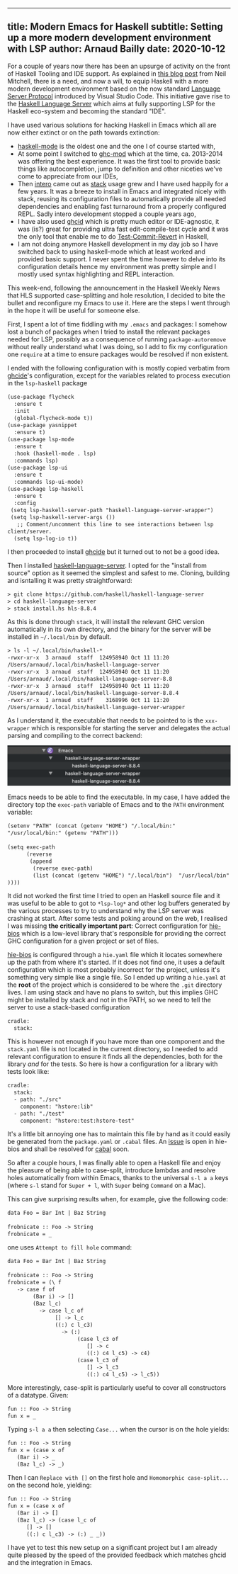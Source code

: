 ------------
title: Modern Emacs for Haskell
subtitle: Setting up a more modern development environment with LSP
author: Arnaud Bailly
date: 2020-10-12
------------

For a couple of years now there has been an upsurge of activity on the front of Haskell Tooling and IDE support. As explained in [this blog post](https://neilmitchell.blogspot.com/2020/01/one-haskell-ide-to-rule-them-all.html) from Neil Mitchell, there is a need, and now a will, to equip Haskell with a more  modern development environment based on the now standard [Language Server Protocol](https://microsoft.github.io/language-server-protocol/) introduced by Visual Studio Code. This initiative gave rise to the [Haskell Language Server](https://github.com/haskell/haskell-language-server) which aims at fully supporting LSP for the Haskell eco-system and becoming the standard "IDE".

I have used various solutions for hacking Haskell in Emacs which all are now either extinct or on the path towards extinction:

- [haskell-mode](http://haskell.github.io/haskell-mode/) is the oldest one and the one I of course started with,
- At some point I switched to [ghc-mod](https://github.com/DanielG/ghc-mod) which at the time, ca. 2013-2014 was offering the best experience. It was the first tool to provide basic things like autocompletion, jump to definition and other niceties we've come to appreciate from our IDEs,
- Then [intero](https://chrisdone.github.io/intero/) came out as [stack](https://docs.haskellstack.org/en/stable/README/) usage grew and I have used happily for a few years. It was a breeze to install in Emacs and integrated nicely with stack, reusing its configuration files to automatically provide all needed dependencies and enabling fast turnaround from a properly configured REPL. Sadly intero development stopped a couple years ago,
- I have also used [ghcid](https://github.com/ndmitchell/ghcid) which is pretty much editor or IDE-agnostic, it was (is?) great for providing ultra fast edit-compile-test cycle and it was the only tool that enable me to do [Test-Commit-Revert](https://medium.com/@kentbeck_7670/test-commit-revert-870bbd756864) in Haskell,
- I am not doing anymore Haskell development in my day job so I have switched back to using haskell-mode which at least worked and provided basic support. I never spent the time however to delve into its configuration details hence my environment was pretty simple and I mostly used syntax highlighting and REPL interaction.

This week-end, following the announcement in the Haskell Weekly News that HLS supported case-splitting and hole resolution, I decided to bite the bullet and reconfigure my Emacs to use it. Here are the steps I went through in the hope it will be useful for someone else.

First, I spent a lot of time fiddling with my `.emacs` and packages: I somehow lost a bunch of packages when I tried to install the relevant packages needed for LSP, possibly as a consequence of running `package-autoremove` without really understand what I was doing, so I add to fix my configuration one `require` at a time to ensure packages would be resolved if non existent.

I ended with the following configuration with is mostly copied verbatim from [ghcide](https://github.com/haskell/ghcide/#using-with-emacs)'s configuration, except for the variables related to process execution in the `lsp-haskell` package

```
(use-package flycheck
  :ensure t
  :init
  (global-flycheck-mode t))
(use-package yasnippet
  :ensure t)
(use-package lsp-mode
  :ensure t
  :hook (haskell-mode . lsp)
  :commands lsp)
(use-package lsp-ui
  :ensure t
  :commands lsp-ui-mode)
(use-package lsp-haskell
  :ensure t
  :config
 (setq lsp-haskell-server-path "haskell-language-server-wrapper")
 (setq lsp-haskell-server-args ())
   ;; Comment/uncomment this line to see interactions between lsp client/server.
  (setq lsp-log-io t))
```

I then proceeded to install [ghcide](https://github.com/haskell/ghcide) but it turned out to not be a good idea.

Then I installed [haskell-language-server](https://github.com/haskell/haskell-language-server). I opted for the "install from source" option as it seemed the simplest and safest to me. Cloning, building and isntalling it was pretty straightforward:

```
> git clone https://github.com/haskell/haskell-language-server
> cd haskell-language-server
> stack install.hs hls-8.8.4
```

As this is done through `stack`, it will install the relevant GHC version automatically in its own directory, and the binary for the server will be installed in `~/.local/bin` by default.

```
> ls -l ~/.local/bin/haskell-*
-rwxr-xr-x  3 arnaud  staff  124958940 Oct 11 11:20 /Users/arnaud/.local/bin/haskell-language-server
-rwxr-xr-x  3 arnaud  staff  124958940 Oct 11 11:20 /Users/arnaud/.local/bin/haskell-language-server-8.8
-rwxr-xr-x  3 arnaud  staff  124958940 Oct 11 11:20 /Users/arnaud/.local/bin/haskell-language-server-8.8.4
-rwxr-xr-x  1 arnaud  staff    3168996 Oct 11 11:20 /Users/arnaud/.local/bin/haskell-language-server-wrapper
```

As I understand it, the executable that needs to be pointed to is the `xxx-wrapper` which is responsible for starting the server and delegates the actual parsing and compiling to the correct backend:

![](/images/emacs-lsp-process-tree.png)


Emacs needs to be able to find the executable. In my case, I have added the directory top the `exec-path` variable of Emacs and to the `PATH` environment variable:

```
(setenv "PATH" (concat (getenv "HOME") "/.local/bin:" "/usr/local/bin:" (getenv "PATH")))

(setq exec-path
      (reverse
       (append
        (reverse exec-path)
        (list (concat (getenv "HOME") "/.local/bin")  "/usr/local/bin" ))))
```

It did not worked the first time I tried to open an Haskell source file and it was useful to be able to got to `*lsp-log*` and other log buffers generated by the various processes to try to understand why the LSP server was crashing at start. After some tests and poking around on the web, I realised I was missing **the critically important part**: Correct configuration for [hie-bios](https://github.com/mpickering/hie-bios) which is a low-level library that's responsible for providing the correct GHC configuration for a given project or set of files.

[hie-bios](https://github.com/mpickering/hie-bios) is configured through a `hie.yaml` file which it locates somewhere up the path from where it's started. If it does not find one, it uses a default configuration which is most probably incorrect for the project, unless it's something very simple like a single file. So I ended up writing a `hie.yaml` at the **root** of the project which is considered to be where the `.git` directory lives. I am using stack and have no plans to switch, but this implies GHC might be installed by stack and not in the PATH, so we need to tell the server to use a stack-based configuration

```
cradle:
  stack:
```

This is however not enough if you have more than one component and the `stack.yaml` file is not located in the current directory, so I needed to add relevant configuration to ensure it finds all the dependencies, both for the library _and_ for the tests. So here is how a configuration for a library with tests look like:

```
cradle:
  stack:
  - path: "./src"
    component: "hstore:lib"
  - path: "./test"
    component: "hstore:test:hstore-test"
```

It's a little bit annoying one has to maintain this file by hand as it could easily be generated from the `package.yaml` or `.cabal` files. An [issue](https://github.com/mpickering/hie-bios/issues/122) is open in hie-bios and shall be resolved for [cabal](https://github.com/haskell/cabal/pull/6241) soon.

So after a couple hours, I was finally able to open a Haskell file and enjoy the pleasure of being able to case-split, introduce lambdas and resolve holes automatically from within Emacs, thanks to the universal `s-l a a` keys (where `s-l` stand for `Super + l`, with `Super` being `Command` on a Mac).

This can give surprising results when, for example, give the following code:

~~~~~~~~~ {.haskell}
data Foo = Bar Int | Baz String

frobnicate :: Foo -> String
frobnicate = _
~~~~~~~~~

one uses `Attempt to fill hole` command:

~~~~~~~~~ {.haskell}
data Foo = Bar Int | Baz String

frobnicate :: Foo -> String
frobnicate = (\ f
   -> case f of
        (Bar i) -> []
        (Baz l_c)
          -> case l_c of
               [] -> l_c
               ((:) c l_c3)
                 -> (:)
                      (case l_c3 of
                         [] -> c
                         ((:) c4 l_c5) -> c4)
                      (case l_c3 of
                         [] -> l_c3
                         ((:) c4 l_c5) -> l_c5))

~~~~~~~~~

More interestingly, case-split is particularly useful to cover all constructors of a datatype. Given:

~~~~~~~~~ {.haskell}
fun :: Foo -> String
fun x = _
~~~~~~~~~

Typing `s-l a a` then selecting `Case...` when the cursor is on the hole yields:

~~~~~~~~~ {.haskell}
fun :: Foo -> String
fun x = (case x of
   (Bar i) -> _
   (Baz l_c) -> _)
~~~~~~~~~

Then I can `Replace with []` on the first hole and `Homomorphic case-split...` on the second hole, yielding:

~~~~~~~~~ {.haskell}
fun :: Foo -> String
fun x = (case x of
   (Bar i) -> []
   (Baz l_c) -> (case l_c of
      [] -> []
      ((:) c l_c3) -> (:) _ _))
~~~~~~~~~

I have yet to test this new setup on a significant project but I am already quite pleased by the speed of the provided feedback which matches ghcid and the integration in Emacs.

